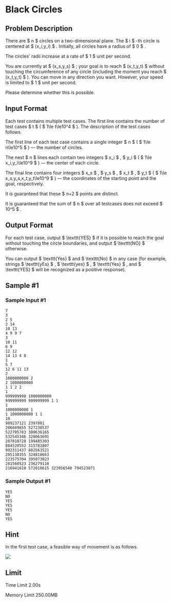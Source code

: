# Black Circles

## Problem Description

There are $ n $ circles on a two-dimensional plane. The $ i $ -th circle is centered at $ (x_i,y_i) $ . Initially, all circles have a radius of $ 0 $ .

The circles' radii increase at a rate of $ 1 $ unit per second.

You are currently at $ (x_s,y_s) $ ; your goal is to reach $ (x_t,y_t) $ without touching the circumference of any circle (including the moment you reach $ (x_t,y_t) $ ). You can move in any direction you want. However, your speed is limited to $ 1 $ unit per second.

Please determine whether this is possible.

## Input Format

Each test contains multiple test cases. The first line contains the number of test cases $ t $ ( $ 1\le t\le10^4 $ ). The description of the test cases follows.

The first line of each test case contains a single integer $ n $ ( $ 1\le n\le10^5 $ ) — the number of circles.

The next $ n $ lines each contain two integers $ x_i $ , $ y_i $ ( $ 1\le x_i,y_i\le10^9 $ ) — the center of each circle.

The final line contains four integers $ x_s $ , $ y_s $ , $ x_t $ , $ y_t $ ( $ 1\le x_s,y_s,x_t,y_t\le10^9 $ ) — the coordinates of the starting point and the goal, respectively.

It is guaranteed that these $ n+2 $ points are distinct.

It is guaranteed that the sum of $ n $ over all testcases does not exceed $ 10^5 $ .

## Output Format

For each test case, output $ \texttt{YES} $ if it is possible to reach the goal without touching the circle boundaries, and output $ \texttt{NO} $ otherwise.

You can output $ \texttt{Yes} $ and $ \texttt{No} $ in any case (for example, strings $ \texttt{yEs} $ , $ \texttt{yes} $ , $ \texttt{Yes} $ , and $ \texttt{YES} $ will be recognized as a positive response).

## Sample #1

### Sample Input #1

```
7
3
2 5
2 14
10 13
4 9 9 7
3
10 11
6 9
12 12
14 13 4 8
1
5 7
12 6 11 13
2
1000000000 2
2 1000000000
1 1 2 2
1
999999998 1000000000
999999999 999999999 1 1
1
1000000000 1
1 1000000000 1 1
10
989237121 2397081
206669655 527238537
522705783 380636165
532545346 320061691
207818728 199485303
884520552 315781807
992311437 802563521
205138355 324818663
223575704 395073023
281560523 236279118
216941610 572010615 323956540 794523071
```

### Sample Output #1

```
YES
NO
YES
YES
YES
NO
YES
```

## Hint

In the first test case, a feasible way of movement is as follows.

 ![](https://cdn.luogu.com.cn/upload/vjudge_pic/CF2002C/e91b557a5335aaaa3689cd6df137ea06f9152e48.png)

## Limit



Time Limit
2.00s

Memory Limit
250.00MB